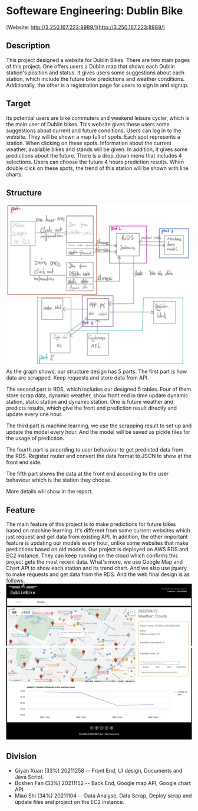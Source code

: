 # Softeware Engineering: Dublin Bike
[Website: http://3.250.167.223:8989/](http://3.250.167.223:8989/)

## Description
This project designed a website for Dublin Bikes. There are two main pages of this project. 
One offers users a Dublin map that shows each Dublin station's position and status. 
It gives users some suggestions about each station, which include the future bike predictions and weather conditions.
Additionally, the other is a registration page for users to sign in and signup.

## Target
Its potential users are bike commuters and weekend leisure cycler, which is the main user of Dublin bikes.
This website gives these users some suggestions about current and future conditions. 
Users can log in to the website. They will be shown a map full of spots. Each spot represents a station. 
When clicking on these spots. Information about the current weather, available bikes and stands will be given. 
In addition, it gives some predictions about the future. There is a drop_down menu that includes 4 selections. Users can choose the future 4 hours prediction results.
When double click on these spots, the trend of this station will be shown with line charts.

## Structure
![alt text](https://github.com/Connor119/SE/blob/048d77e95d5580c3832b5f3c5783a3e123c4e21c/structure.png)
As the graph shows, our structure design has 5 parts. 
The first part is how data are scrapped. Keep requests and store data from API.

The second part is RDS, which includes our designed 5 tables. 
Four of them store scrap data, dynamic weather, show front end in time update dynamic station, static station and dynamic station.
One is future weather and predicts results, which give the front end prediction result directly and update every one hour.

The third part is machine learning, we use the scrapping result to set up and update the model every hour. 
And the model will be saved as pickle files for the usage of prediction.

The fourth part is according to user behaviour to get predicted data from the RDS. 
Register router and convert the data format to JSON to show at the front end side.

The fifth part shows the data at the front end according to the user behaviour which is the station they choose.

More details will show in the report.

## Feature
The main feature of this project is to make predictions for future bikes based on machine learning. 
It's different from some current websites which just request and get data from existing API.
In addition, the other important feature is updating our models every hour, unlike some websites that make predictions based on old models.
Our project is deployed on AWS RDS and EC2 instance. They can keep running on the cloud which confirms this project gets the most recent data.
What's more, we use Google Map and Chart API to show each station and its trend chart. And we also use jquery to make requests and get data from the RDS.
And the web final design is as follows.
![alt text](https://github.com/Connor119/SE/blob/788d066888cfd96227d868a2a40860cf3ded365b/final_web.png)

## Division
* Qiyan Xuan (33%) 20211258 -- Front End, UI design, Documents and Java Script.
* Boshen Fan (33%) 20211152 -- Back End, Google map API, Google chart API.
* Miao Shi (34%) 20211104 -- Data Analyse, Data Scrap, Deploy scrap and update files and project on the EC2 instance. 
